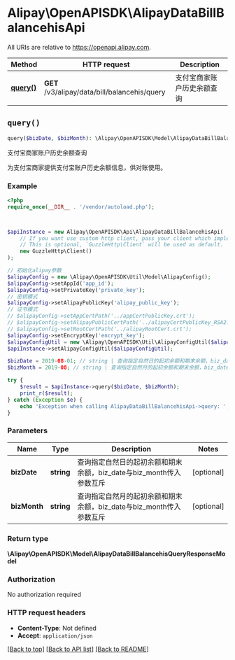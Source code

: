 # Alipay\OpenAPISDK\AlipayDataBillBalancehisApi

All URIs are relative to https://openapi.alipay.com.

Method | HTTP request | Description
------------- | ------------- | -------------
[**query()**](AlipayDataBillBalancehisApi.md#query) | **GET** /v3/alipay/data/bill/balancehis/query | 支付宝商家账户历史余额查询


## `query()`

```php
query($bizDate, $bizMonth): \Alipay\OpenAPISDK\Model\AlipayDataBillBalancehisQueryResponseModel
```

支付宝商家账户历史余额查询

为支付宝商家提供支付宝账户历史余额信息，供对账使用。

### Example

```php
<?php
require_once(__DIR__ . '/vendor/autoload.php');



$apiInstance = new Alipay\OpenAPISDK\Api\AlipayDataBillBalancehisApi(
    // If you want use custom http client, pass your client which implements `GuzzleHttp\ClientInterface`.
    // This is optional, `GuzzleHttp\Client` will be used as default.
    new GuzzleHttp\Client()
);

// 初始化alipay参数
$alipayConfig = new \Alipay\OpenAPISDK\Util\Model\AlipayConfig();
$alipayConfig->setAppId('app_id');
$alipayConfig->setPrivateKey('private_key');
// 密钥模式
$alipayConfig->setAlipayPublicKey('alipay_public_key');
// 证书模式
// $alipayConfig->setAppCertPath('../appCertPublicKey.crt');
// $alipayConfig->setAlipayPublicCertPath('../alipayCertPublicKey_RSA2.crt');
// $alipayConfig->setRootCertPath('../alipayRootCert.crt');
$alipayConfig->setEncryptKey('encrypt_key');
$alipayConfigUtil = new \Alipay\OpenAPISDK\Util\AlipayConfigUtil($alipayConfig);
$apiInstance->setAlipayConfigUtil($alipayConfigUtil);

$bizDate = 2019-08-01; // string | 查询指定自然日的起初余额和期末余额，biz_date与biz_month传入参数互斥
$bizMonth = 2019-08; // string | 查询指定自然月的起初余额和期末余额，biz_date与biz_month传入参数互斥

try {
    $result = $apiInstance->query($bizDate, $bizMonth);
    print_r($result);
} catch (Exception $e) {
    echo 'Exception when calling AlipayDataBillBalancehisApi->query: ', $e->getMessage(), PHP_EOL;
}
```

### Parameters

Name | Type | Description  | Notes
------------- | ------------- | ------------- | -------------
 **bizDate** | **string**| 查询指定自然日的起初余额和期末余额，biz_date与biz_month传入参数互斥 | [optional]
 **bizMonth** | **string**| 查询指定自然月的起初余额和期末余额，biz_date与biz_month传入参数互斥 | [optional]

### Return type

**\Alipay\OpenAPISDK\Model\AlipayDataBillBalancehisQueryResponseModel**

### Authorization

No authorization required

### HTTP request headers

- **Content-Type**: Not defined
- **Accept**: `application/json`

[[Back to top]](#) [[Back to API list]](../../README.md#api-endpoints)
[[Back to README]](../../README.md)
